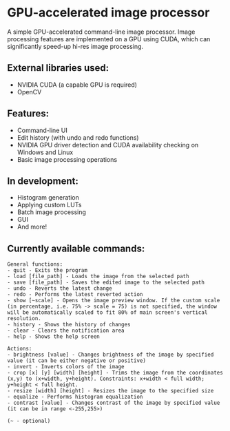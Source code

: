 # GPU-accelerated image processor
A simple GPU-accelerated command-line image processor. Image processing features are implemented on a GPU using CUDA, which can significantly speed-up hi-res image processing.
## External libraries used:
- NVIDIA CUDA (a capable GPU is required)
- OpenCV
## Features:
- Command-line UI
- Edit history (with undo and redo functions)
- NVIDIA GPU driver detection and CUDA availability checking on Windows and Linux
- Basic image processing operations
## In development:
- Histogram generation
- Applying custom LUTs
- Batch image processing
- GUI
- And more!
## Currently available commands:
```
General functions:
- quit - Exits the program
- load [file_path] - Loads the image from the selected path
- save [file_path] - Saves the edited image to the selected path
- undo - Reverts the latest change
- redo - Performs the latest reverted action
- show [~scale] - Opens the image preview window. If the custom scale (in percentage, i.e. 75% -> scale = 75) is not specified, the window will be automatically scaled to fit 80% of main screen's vertical resolution.
- history - Shows the history of changes
- clear - Clears the notification area
- help - Shows the help screen

Actions:
- brightness [value] - Changes brightness of the image by specified value (it can be either negative or positive)
- invert - Inverts colors of the image
- crop [x] [y] [width] [height] - Trims the image from the coordinates (x,y) to (x+width, y+height). Constraints: x+width < full width; y+height < full height.
- resize [width] [height] - Resizes the image to the specified size
- equalize - Performs histogram equalization
- contrast [value] - Changes contrast of the image by specified value (it can be in range <-255,255>)

(~ - optional)
```